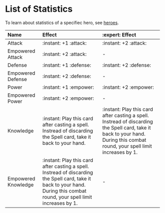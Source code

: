 # List of Statistics

To learn about statistics of a specifiec hero, see [heroes](heroes.md).

| Name | Effect | :expert: Effect |
| :--- | :--- | :--- |
| Attack | :instant: +1 :attack: | :instant: +2 :attack: |
| Empowered Attack | :instant: +2 :attack: | - |
| Defense | :instant: +1 :defense: | :instant: +2 :defense: |
| Empowered Defense | :instant: +2 :defense: | - |
| Power | :instant: +1 :empower: | :instant: +2 :empower: |
| Empowered Power | :instant: +2 :empower: | - |
| Knowledge | :instant: Play this card after casting a spell. Instread of discarding the Spell card, take it back to your hand. | :instant: Play this card after casting a spell. Instread of discarding the Spell card, take it back to your hand. During this combat round, your spell limit increases by 1. |
| Empowered Knowledge | :instant: Play this card after casting a spell. Instread of discarding the Spell card, take it back to your hand. During this combat round, your spell limit increases by 1. | - |
